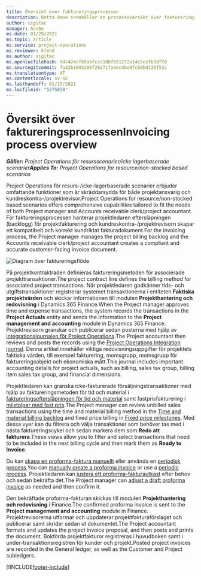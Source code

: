 ```yaml
---
title: Översikt över faktureringsprocessen
description: Detta ämne innehåller en processöversikt över faktureringen i Project Operations för resurs- eller icke-lagerbaserade scenarier.
author: sigitac
manager: Annbe
ms.date: 01/29/2021
ms.topic: article
ms.service: project-operations
ms.reviewer: kfend
ms.author: sigitac
ms.openlocfilehash: 9dc424cf69abfccc10bf551272a14e5cefb3dff0
ms.sourcegitcommit: fa32b1893286f20271fa4ec4be8fc68bd135f53c
ms.translationtype: HT
ms.contentlocale: sv-SE
ms.lasthandoff: 02/15/2021
ms.locfileid: "5275830"
---
```

# <a name="invoicing-process-overview"></a><span data-ttu-id="7ed87-103">Översikt över faktureringsprocessen</span><span class="sxs-lookup"><span data-stu-id="7ed87-103">Invoicing process overview</span></span>

<span data-ttu-id="7ed87-104">_**Gäller:** Project Operations för resursscenarier/icke lagerbaserade scenarier_</span><span class="sxs-lookup"><span data-stu-id="7ed87-104">_**Applies To:** Project Operations for resource/non-stocked based scenarios_</span></span>

<span data-ttu-id="7ed87-105">Project Operations för resurs-/icke-lagerbaserade scenarier erbjuder omfattande funktioner som är skräddarsydda för både projektansvarig och kundreskontra-/projektrevisor.</span><span class="sxs-lookup"><span data-stu-id="7ed87-105">Project Operations for resource/non-stocked based scenarios offers comprehensive capabilities tailored to fit the needs of both Project manager and Accounts receivable clerk/project accountant.</span></span> <span data-ttu-id="7ed87-106">För faktureringsprocessen hanterar projektledaren eftersläpningen (backlogg) för projektfakturering och kundreskontra-/projektrevisorn skapar ett kompatibelt och korrekt kundriktat fakturadokument.</span><span class="sxs-lookup"><span data-stu-id="7ed87-106">For the invoicing process, the Project manager manages the project billing backlog and the Accounts receivable clerk/project accountant creates a compliant and accurate customer-facing invoice document.</span></span>

![Diagram över faktureringsflöde](./media/invoicing-flow.png)

<span data-ttu-id="7ed87-108">På projektkontraktraden definieras faktureringsmetoden för associerade projekttransaktioner.</span><span class="sxs-lookup"><span data-stu-id="7ed87-108">The project contract line defines the billing method for associated project transactions.</span></span> <span data-ttu-id="7ed87-109">När projektledaren godkänner tids- och utgiftstransaktioner registrerar systemet transaktionerna i entiteten **Faktiska projektvärden** och skickar informationen till modulen **Projekthantering och redovisning** i Dynamics 365 Finance.</span><span class="sxs-lookup"><span data-stu-id="7ed87-109">When the Project manager approves time and expense transactions, the system records the transactions in the **Project Actuals** entity and sends the information to the **Project management and accounting** module in Dynamics 365 Finance.</span></span> <span data-ttu-id="7ed87-110">Projektrevisorn granskar och publicerar sedan posterna med hjälp av [integrationsjournalen för Project Operations](../project-accounting/project-operations-integration-journal.md).</span><span class="sxs-lookup"><span data-stu-id="7ed87-110">The Project accountant then reviews and posts the records using the [Project Operations Integration journal](../project-accounting/project-operations-integration-journal.md).</span></span> <span data-ttu-id="7ed87-111">Denna artikel innehåller viktiga redovisningsuppgifter för projektets faktiska värden, till exempel fakturering, momsgrupp, momsgrupp för faktureringsobjekt och ekonomiska mått.</span><span class="sxs-lookup"><span data-stu-id="7ed87-111">This journal includes important accounting details for project actuals, such as billing, sales tax group, billing item sales tax group, and financial dimensions.</span></span>

<span data-ttu-id="7ed87-112">Projektledaren kan granska icke-fakturerade försäljningstransaktioner med hjälp av faktureringsmetoden för tid och material i [faktureringseftersläpningen för tid och material](../proforma-invoicing/manage-billing-backlog.md#time-and-material-billing-backlog) samt fastprisfakturering i [milstolpar med fast pris](../proforma-invoicing/manage-billing-backlog.md#fixed-price-milestones).</span><span class="sxs-lookup"><span data-stu-id="7ed87-112">The Project manager can review unbilled sales transactions using the time and material billing method in the [Time and material billing backlog](../proforma-invoicing/manage-billing-backlog.md#time-and-material-billing-backlog) and fixed price billing in [Fixed price milestones](../proforma-invoicing/manage-billing-backlog.md#fixed-price-milestones).</span></span> <span data-ttu-id="7ed87-113">Med dessa vyer kan du filtrera och välja transaktioner som behöver tas med i nästa faktureringscykel och sedan markera dem som **Redo att fakturera**.</span><span class="sxs-lookup"><span data-stu-id="7ed87-113">These views allow you to filter and select transactions that need to be included in the next billing cycle and then mark them as **Ready to Invoice**.</span></span>

<span data-ttu-id="7ed87-114">Du kan [skapa en proforma-faktura manuellt](../proforma-invoicing/create-manual-proforma-invoice.md) eller använda en [periodisk process](../proforma-invoicing/configure-automated-invoice-creation.md).</span><span class="sxs-lookup"><span data-stu-id="7ed87-114">You can [manually create a proforma invoice](../proforma-invoicing/create-manual-proforma-invoice.md) or use a [periodic process](../proforma-invoicing/configure-automated-invoice-creation.md).</span></span> <span data-ttu-id="7ed87-115">Projektledaren kan [justera ett proforma-fakturautkast](../proforma-invoicing/manage-proforma-invoice.md) efter behov och sedan bekräfta det.</span><span class="sxs-lookup"><span data-stu-id="7ed87-115">The Project manager can [adjust a draft proforma invoice](../proforma-invoicing/manage-proforma-invoice.md) as needed and then confirm it.</span></span>

<span data-ttu-id="7ed87-116">Den bekräftade proforma-fakturan skickas till modulen **Projekthantering och redovisning** i Finance.</span><span class="sxs-lookup"><span data-stu-id="7ed87-116">The confirmed proforma invoice is sent to the **Project management and accounting** module in Finance.</span></span> <span data-ttu-id="7ed87-117">Projektrevisorerna utformar och uppdaterar projektfakturaförslaget och publicerar samt skrider sedan ut dokumentet.</span><span class="sxs-lookup"><span data-stu-id="7ed87-117">The Project accountant formats and updates the project invoice proposal, and then posts and prints the document.</span></span> <span data-ttu-id="7ed87-118">Bokförda projektfakturor registreras i huvudboken samt i under-transaktionsregistren för kunder och projekt.</span><span class="sxs-lookup"><span data-stu-id="7ed87-118">Posted project invoices are recorded in the General ledger, as well as the Customer and Project subledgers.</span></span>


[!INCLUDE[footer-include](../includes/footer-banner.md)]